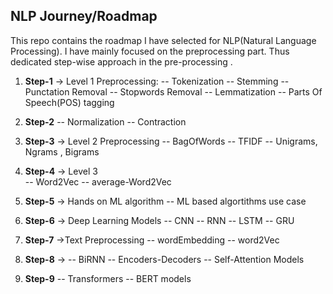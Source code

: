 ## NLP Journey/Roadmap

This repo contains the roadmap I have selected for NLP(Natural Language Processing).
I have mainly focused on the preprocessing part. Thus dedicated step-wise approach in the 
pre-processing . 

1. **Step-1** -> Level 1 Preprocessing:
--  Tokenization
-- Stemming
-- Punctation Removal
-- Stopwords Removal
-- Lemmatization
-- Parts Of Speech(POS) tagging

2. **Step-2** 
-- Normalization
-- Contraction

3. **Step-3** -> Level 2 Preprocessing
-- BagOfWords
-- TFIDF
-- Unigrams, Ngrams , Bigrams

4. **Step-4** -> Level 3  
-- Word2Vec
-- average-Word2Vec

5. **Step-5** -> Hands on ML algorithm
-- ML based algortithms use case

6. **Step-6** -> Deep Learning Models
-- CNN
-- RNN
-- LSTM
-- GRU

7. **Step-7** ->Text Preprocessing
-- wordEmbedding
-- word2Vec

8. **Step-8** -> 
-- BiRNN
-- Encoders-Decoders
-- Self-Attention Models

9. **Step-9** 
-- Transformers
-- BERT models

